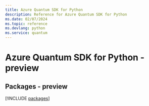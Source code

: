 ```yaml
---
title: Azure Quantum SDK for Python
description: Reference for Azure Quantum SDK for Python
ms.date: 02/07/2024
ms.topic: reference
ms.devlang: python
ms.service: quantum
---
```

# Azure Quantum SDK for Python - preview
## Packages - preview
[!INCLUDE [packages](quantum-index.md)]